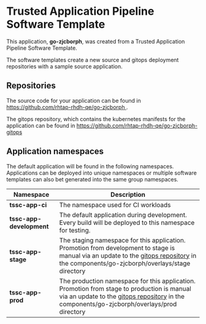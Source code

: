 # Trusted Application Pipeline Software Template

This application, **go-zjcborph**, was created from a Trusted Application Pipeline Software Template.

The software templates create a new source and gitops deployment repositories with a sample source application. 

## Repositories

The source code for your application can be found in [https://github.com/rhtap-rhdh-qe/go-zjcborph ](https://github.com/rhtap-rhdh-qe/go-zjcborph ).
 
The gitops repository, which contains the kubernetes manifests for the application can be found in 
[https://github.com/rhtap-rhdh-qe/go-zjcborph-gitops ](https://github.com/rhtap-rhdh-qe/go-zjcborph-gitops ) 

## Application namespaces 

The default application will be found in the following namespaces. Applications can be deployed into unique namespaces or multiple software templates can also bet generated into the same group namespaces.  

|  Namespace   |  Description   |  
| -------- | -------- |
| **tssc-app-ci** | The namespace used for CI workloads |
| **tssc-app-development** | The default application during development. Every build will be deployed to this namespace for testing. |
| **tssc-app-stage** | The staging namespace for this application. Promotion from development to stage is manual via an update to the [gitops repository](https://github.com/rhtap-rhdh-qe/go-zjcborph-gitops ) in the components/go-zjcborph/overlays/stage directory |
| **tssc-app-prod** | The production namespace for this application. Promotion from stage to production is manual via an update to the [gitops repository](https://github.com/rhtap-rhdh-qe/go-zjcborph-gitops ) in the components/go-zjcborph/overlays/prod directory |